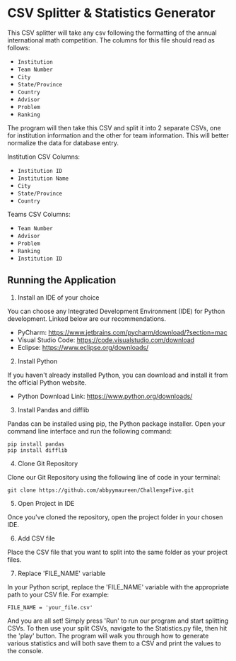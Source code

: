 # CSV Splitter & Statistics Generator
This CSV splitter will take any csv following the formatting of the
annual international math competition. The columns for this file should
read as follows:

- `Institution`
- `Team Number`
- `City`
- `State/Province`
- `Country`
- `Advisor`
- `Problem`
- `Ranking`

The program will then take this CSV and split it into 2 separate CSVs,
one for institution information and the other for team information.
This will better normalize the data for database entry.

Institution CSV Columns:
- `Institution ID`
- `Institution Name`
- `City`
- `State/Province`
- `Country`

Teams CSV Columns:
- `Team Number`
- `Advisor`
- `Problem`
- `Ranking`
- `Institution ID`

## Running the Application
1. Install an IDE of your choice

You can choose any Integrated Development Environment (IDE) for Python development. Linked below are our recommendations.
- PyCharm: https://www.jetbrains.com/pycharm/download/?section=mac
- Visual Studio Code: https://code.visualstudio.com/download
- Eclipse: https://www.eclipse.org/downloads/

2. Install Python

If you haven't already installed Python, you can download and install it from the official Python website.
- Python Download Link: https://www.python.org/downloads/

3. Install Pandas and difflib

Pandas can be installed using pip, the Python package installer. Open your command line interface and run the following command:
```
pip install pandas
pip install difflib
```

4. Clone Git Repository

Clone our Git Repository using the following line of code in your terminal:
```
git clone https://github.com/abbyymaureen/ChallengeFive.git
```

5. Open Project in IDE

Once you've cloned the repository, open the project folder in your chosen IDE.

6. Add CSV file

Place the CSV file that you want to split into the same folder as your project files.

7. Replace 'FILE_NAME' variable

In your Python script, replace the 'FILE_NAME' variable with the appropriate path to your CSV file. For example:
```
FILE_NAME = 'your_file.csv'
```

And you are all set! Simply press 'Run' to run our program and start splitting CSVs.
To then use your split CSVs, navigate to the Statistics.py file, then
hit the 'play' button. The program will walk you through how to generate
various statistics and will both save them to a CSV and print the values to the console.
